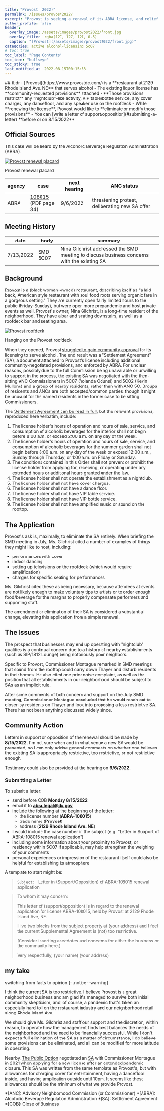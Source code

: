 ```yaml
---
title: "Provost (2022)"
permalink: /issues/provost2022/
excerpt: "Provost is seeking a renewal of its ABRA license, and relief from its current Settlement Agreement"
author_profile: false
header:
  overlay_image: /assets/images/provost2022/front.jpg
  overlay_filter: rgba(127, 127, 127, 0.5)
  caption: "[Provost](/assets/images/provost2022/front.jpg)"
categories: active alcohol-licensing 5c07
# toc: true
toc_label: "Page Contents"
toc_icon: "bullseye"
toc_sticky: true
last_modified_at: 2022-08-15T00:15:53
---
```

<div id="provost-map" class="map-container"></div>
## tl;dr
- [Provost](https://www.provostdc.com/) is a **restaurant at 2129 Rhode Island Ave. NE** that serves alcohol
- The existing liquor license has **community-requested provisions** attached
- **Those provisions restrict** any "nightclub"-like activity, VIP table/bottle service, any cover charges, any dancefloor, and any speaker use on the roofdeck
- While **renewing the license**, Provost would like to **eliminate or modify those provisions**
- You can [write a letter of support/opposition](#submitting-a-letter) **before or on 8/15/2022**

## Official Sources
This case will be heard by the Alcoholic Beverage Regulation Administration (ABRA).

[![Provost renewal placard](/assets/images/provost2022/placard.jpg)](/assets/images/provost2022/placard.jpg)
<p class="caption">Provost renewal placard</p>

|agency|case|next hearing|ANC status|
|---|---|---|---|
|ABRA|[108015](https://abra.dc.gov/sites/default/files/dc/sites/abra/publication/attachments/Renewal%20Notices%207-1-2022.pdf)<br>(PDF page 34)|9/6/2022|threatening protest, deliberating new SA offer|

## Meeting History

|date|body|summary|
|---|---|---|
|7/13/2022|SMD 5C07|Nina Gilchrist addressed the SMD meeting to discuss business concerns with the existing SA|


## Background
[Provost](https://www.provostdc.com/) is a (black woman-owned) restaurant, describing itself as "a laid back, American style restaurant with soul food roots serving organic fare in a gorgeous setting." They are currently open fairly limited hours to the public (Friday-Sunday), but were open more prepandemic and host private events as well. Provost's owner, Nina Gilchrist, is a long-time resident of the neighborhood. They have a bar and seating downstairs, as well as a roofdeck bar and seating area.

[![Provost roofdeck](/assets/images/provost2022/roofdeck.jpg)](/assets/images/provost2022/roofdeck.jpg)
<p class="caption">Hanging on the Provost roofdeck</p>

When they opened, Provost [struggled to gain community approval](https://brooklandbridge.com/15252/neighbors-seek-to-protest-liquor-license-application-at-rhode-island-aves-provost/) for its licensing to serve alcohol. The end result was a "Settlement Agreement" (SA), a document attached to Provost's license including additional community-negotiated provisions, and enforced by ABRA. For unclear reasons, possibly due to the full Commission being unavailable or unwilling to support in the process, the existing SA was negotiated with the then-sitting ANC Commissioners in 5C07 (Yolanda Odunsi) and 5C02 (Kevin Mullone) and a group of nearby residents, rather than with ANC 5C. Groups of residents and ANCs are both accepted/common parties, though it might be unusual for the named residents in the former case to be sitting Commissioners.

The [Settlement Agreement can be read in full](https://abra.dc.gov/publication/2129-rhode-island-avenue-ne-march-14-2018-settlement-agreement), but the relevant provisions, reproduced here verbatim, include:
1. The license holder's hours of operation and hours of sale, service, and consumption of alcoholic beverages for the interior shall not begin before 8:00 a.m. or exceed 2:00 a.m. on any day of the week.
2. The license holder's hours of operation and hours of sale, service, and consumption of alcoholic beverages for the summer garden shall not begin before 8:00 a.m. on any day of the week or exceed 12:00 a.m., Sunday through Thursday, or 1:00 a.m. on Friday or Saturday.
3. The conditions contained in this Order shall not prevent or prohibit the license holder from applying for, receiving, or operating under any extended hours or additional hours granted under the law.
4. The license holder shall not operate the establishment as a nightclub.
5. The license holder shall not have cover charges.
6. The license holder shall not have a dance floor.
7. The license holder shall not have VIP table service.
8. The license holder shall not have VIP bottle service.
9. The license holder shall not have amplified music or sound on the rooftop. 

## The Application
Provost's ask is, maximally, to eliminate the SA entirely. When briefing the SMD meeting in July, Ms. Gilchrist cited a number of examples of things they might like to host, including:
- performances with cover
- indoor dancing
- setting up televisions on the roofdeck (which would require amplification)
- charges for specific seating for performances

Ms. Gilchrist cited these as being necessary, because attendees at events are not likely enough to make voluntary tips to artists or to order enough food/beverage for the margins to properly compensate performers and supporting staff.

The amendment or elimination of their SA is considered a substantial change, elevating this application from a simple renewal.

## The Issues
The prospect that businesses may end up operating with "nightclub" qualities is a continual concern due to a history of nearby establishments (such as SIP/1812 Lounge) being notoriously poor neighbors.

Specific to Provost, Commissioner Montague remarked in SMD meetings that sound from the rooftop could carry down Thayer and disturb residents in their homes. He also cited one prior noise complaint, as well as the position that all establishments in our neighborhood should be subject to SAs as an implicit rule.

After some comments of both concern and support on the July SMD meeting, Commissioner Montague concluded that he would reach out to closer-by residents on Thayer and look into proposing a less restrictive SA. There has not been anything discussed widely since.

## Community Action
Letters in support or opposition of the renewal should be made by **8/15/2022**. I'm not sure when and in what venue a new SA would be presented, so I can only advise general comments on whether one believes the existing SA is appropriately restrictive, too restrictive, or not restrictive enough.

Testimony could also be provided at the hearing on **9/6/2022**.

### Submitting a Letter
To submit a letter:
- send before COB **Monday 8/15/2022**
- email it to **abra.legal@dc.gov**
- include the following at the beginning of the letter:
  - the license number (**ABRA-108015**)
  - trade name (**Provost**)
  - address (**2129 Rhode Island Ave. NE**)
- I would include the case number in the subject (e.g. "Letter in Support of ABRA-108015 renewal application")
- including some information about your proximity to Provost, or residency within 5C07 if applicable, may help strengthen the weighing of your comments
- personal experiences or impression of the restaurant itself could also be helpful for establishing its atmosphere

A template to start might be:

> `Subject: ` Letter in (Support/Opposition) of ABRA-108015 renewal application

>To whom it may concern:
>
>This letter of (support/opposition) is in regard to the renewal application for license ABRA-108015, held by Provost at 2129 Rhode Island Ave, NE.
>
>I live two blocks from the subject property at (your address) and I feel the current Supplemental Agreement is (not) too restrictive.
>
>(Consider inserting anecdotes and concerns for either the business or the community here.)
>
>Very respectfully,
>(your name)
>(your address)

## my take
switching from facts to opinion
{: .notice--warning}

I think the current SA is too restrictive. I believe Provost is a great neighborhood business and am glad it's managed to survive both initial community skepticism, and, of course, a pandemic that's taken an especially hard toll on the restaurant industry and our neighborhood retail along Rhode Island Ave.

We should give Ms. Gilchrist and staff our support and the discretion, within reason, to operate how the management finds best balances the needs of the neighborhood and the need to be financially successful. While I don't expect a full elimination of the SA as a matter of circumstance, I do believe some provisions can be eliminated, and all can be modified for more latitude in operating.

Nearby, [The Public Option](http://www.thepublicoptiondc.com/) negotiated an [SA](https://abra.dc.gov/publication/1601-rhode-island-avenue-ne-june-30-2021-settlement-agreement) with Commissioner Montague in 2021 when applying for a new license after an extended pandemic closure. This SA was written from the same template as Provost's, but with allowances for charging cover for entertainment, having a dancefloor inside, and having amplication outside until 10pm. It seems like these allowances should be the minimum of what we provide Provost.

*[ANC]: Advisory Neighborhood Commission (or Commissioner)
*[ABRA]: Alcoholic Beverage Regulation Administration
*[SA]: Settlement Agreement
*[COB]: Close of Business

<script>
var map = L.map('provost-map',  {
      zoomSnap: 0.25
  }).setView([38.929894199174406, -76.97389045994356], 19);
  L.tileLayer('https://{s}.tile.openstreetmap.org/{z}/{x}/{y}.png', {
      maxZoom: 19,
      attribution: '© OpenStreetMap'
  }).addTo(map);

  var polygon = L.polygon([[38.929916156227904, -76.97397865632215], [38.92994119459569, -76.97392031827687], [38.929769055638744, -76.97379224279813], [38.92974867571657, -76.97384525981326]], {color: 'blue'}).addTo(map);
</script>